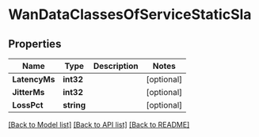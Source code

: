 # WanDataClassesOfServiceStaticSla

## Properties

Name | Type | Description | Notes
------------ | ------------- | ------------- | -------------
**LatencyMs** | **int32** |  | [optional] 
**JitterMs** | **int32** |  | [optional] 
**LossPct** | **string** |  | [optional] 

[[Back to Model list]](../README.md#documentation-for-models) [[Back to API list]](../README.md#documentation-for-api-endpoints) [[Back to README]](../README.md)


